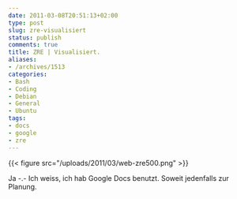 ```yaml
---
date: 2011-03-08T20:51:13+02:00
type: post
slug: zre-visualisiert
status: publish
comments: true
title: ZRE | Visualisiert.
aliases:
- /archives/1513
categories:
- Bash
- Coding
- Debian
- General
- Ubuntu
tags:
- docs
- google
- zre
---
```


{{< figure src="/uploads/2011/03/web-zre500.png" >}}

Ja -.- Ich weiss, ich hab Google Docs benutzt. Soweit jedenfalls zur Planung.
